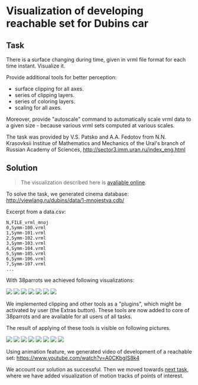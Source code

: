 # Visualization of developing reachable set for Dubins car

## Task
There is a surface changing during time, given in vrml file 
format for each time instant. Visualize it.

Provide additional tools for better perception:
- surface clipping for all axes.
- series of clipping layers.
- series of coloring layers.
- scaling for all axes.

Moreover, provide "autoscale" command to automatically scale vrml data
to a given size - because various vrml sets computed at various scales.

The task was provided by V.S. Patsko and A.A. Fedotov from N.N. Krasovksii Institue 
of Mathematics and Mechanics of the Ural's branch of Russian Academy of Sciences,
http://sector3.imm.uran.ru/index_eng.html

## Solution
> The visualization described here is [avaliable online](http://tinyurl.com/wjoochu).

To solve the task, we generated cinema database: http://viewlang.ru/dubins/data/1-mnojestva.cdb/

Excerpt from a data.csv:
```
N,FILE_vrml_mnoj
0,Symm-100.vrml
1,Symm-101.vrml
2,Symm-102.vrml
3,Symm-103.vrml
4,Symm-104.vrml
5,Symm-105.vrml
6,Symm-106.vrml
7,Symm-107.vrml
...
```

With 38parrots we achieved following visualizations:

![](http://showtime.lact.in/resizer_st/fit/340/340//files/visual/2020-03-14/2020-03-14-at-16-50-12.png[0])
![](http://showtime.lact.in/resizer_st/fit/340/340//files/visual/2020-03-14/2020-03-14-at-16-50-16.png[0])
![](http://showtime.lact.in/resizer_st/fit/340/340//files/visual/2020-03-14/2020-03-14-at-16-50-26.png[0])
![](http://showtime.lact.in/resizer_st/fit/340/340//files/visual/2020-03-14/2020-03-14-at-16-50-34.png[0])
![](http://showtime.lact.in/resizer_st/fit/340/340//files/visual/2020-03-14/2020-03-14-at-16-49-29.png[0])
![](http://showtime.lact.in/resizer_st/fit/340/340//files/visual/2020-03-14/2020-03-14-at-16-53-20.png[0])
![](http://showtime.lact.in/resizer_st/fit/340/340//files/visual/2020-03-14/2020-03-14-at-16-53-56.png[0])

We implemented clipping and other tools as a "plugins", which might be activated by user (the Extras button). 
These tools are now added to core of 38parrots and are available for all users of all tasks. 

The result of applying of these tools is visible on following pictures.

![](http://showtime.lact.in/resizer_st/fit/340/340//files/visual/2020-03-01/2020-03-01-at-19-59-06.png[0])
![](http://showtime.lact.in/resizer_st/fit/340/340//files/visual/2020-01-04/2020-01-04-at-17-11-18.png[0])
![](http://showtime.lact.in/resizer_st/fit/340/340//files/visual/2020-01-08/2020-01-08-at-12-40-45.png[0])
![](http://showtime.lact.in/resizer_st/fit/340/340//files/visual/2020-01-08/2020-01-08-at-00-39-54.png[0])
![](http://showtime.lact.in/resizer_st/fit/340/340//files/visual/2020-01-08/2020-01-08-at-00-40-24.png[0])
![](http://showtime.lact.in/resizer_st/fit/340/340//files/visual/2020-01-08/2020-01-08-at-12-35-29.png[0])
![](http://showtime.lact.in/resizer_st/fit/340/340//files/visual/2020-01-08/2020-01-08-at-12-41-01.png[0])
![](http://showtime.lact.in/resizer_st/fit/340/340//files/visual/2020-01-08/2020-01-08-at-12-20-29.png[0])

Using animation feature, we generated video of development of a reachable set:
https://www.youtube.com/watch?v=A0CKbgIS8k4

We account our solution as successful. 
Then we moved towards [next task](2-tracks-for-reachable-set.md), where we have added visualization of motion tracks of points of interest.
